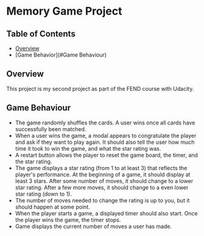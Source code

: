 # Memory Game Project

## Table of Contents

* [Overview](#Overview)
* [Game Behavior](#Game Behaviour)


## Overview

This project is my second project as part of the FEND course with Udacity.

## Game Behaviour
* The game randomly shuffles the cards. A user wins once all cards have successfully been matched.
* When a user wins the game, a modal appears to congratulate the player and ask if they want to play again. It should also tell the user how much time it took to win the game, and what the star rating was.
* A restart button allows the player to reset the game board, the timer, and the star rating.
* The game displays a star rating (from 1 to at least 3) that reflects the player's performance. At the beginning of a game, it should display at least 3 stars. After some number of moves, it should change to a lower star rating. After a few more moves, it should change to a even lower star rating (down to 1).
* The number of moves needed to change the rating is up to you, but it should happen at some point.
* When the player starts a game, a displayed timer should also start. Once the player wins the game, the timer stops.
* Game displays the current number of moves a user has made.
